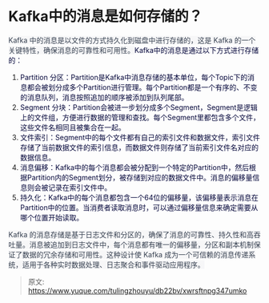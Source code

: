 # Kafka中的消息是如何存储的？

<font style="color:rgb(55, 65, 81);background-color:rgb(247, 247, 248);">Kafka 中的消息是以文件的方式持久化到磁盘中进行存储的，这是 Kafka 的一个关键特性，确保消息的可靠性和可用性。</font><font style="color:rgb(5, 7, 59);">Kafka中的消息是通过以下方式进行存储的：</font>

1. <font style="color:rgb(5, 7, 59);">Partition 分区：Partition是Kafka中消息存储的基本单位，每个Topic下的消息都会被划分成多个Partition进行管理。每个Partition都是一个有序的、不变的消息队列，消息按照追加的顺序被添加到队列尾部。</font>
2. <font style="color:rgb(5, 7, 59);">Segment 分块：Partition会被进一步划分成多个Segment，Segment是逻辑上的文件组，方便进行数据的管理和查找。每个Segment里都包含多个文件，这些文件名相同且被集合在一起。</font>
3. <font style="color:rgb(5, 7, 59);">文件索引：Segment中的每个文件都有自己的索引文件和数据文件，索引文件存储了当前数据文件的索引信息，而数据文件则存储了当前索引文件名对应的数据信息。</font>
4. <font style="color:rgb(5, 7, 59);">消息偏移：Kafka中的每个消息都会被分配到一个特定的Partition中，然后根据Partition内的Segment划分，被存储到对应的数据文件中。消息的偏移量信息则会被记录在索引文件中。</font>
5. <font style="color:rgb(5, 7, 59);">持久化：Kafka中的每个消息都包含一个64位的偏移量，该偏移量表示消息在Partition中的位置。当消费者读取消息时，可以通过偏移量信息来确定需要从哪个位置开始读取。</font>

<font style="color:rgb(55, 65, 81);background-color:rgb(247, 247, 248);">Kafka 的消息存储是基于日志文件和分区的，确保了消息的可靠性、持久性和高吞吐量。消息被追加到日志文件中，每个消息都有唯一的偏移量，分区和副本机制保证了数据的冗余存储和可用性。这种设计使 Kafka 成为一个可信赖的消息传递系统，适用于各种实时数据处理、日志聚合和事件驱动应用程序。</font>



> 原文: <https://www.yuque.com/tulingzhouyu/db22bv/xwrsftnpg347umko>